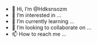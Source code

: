- 👋 Hi, I’m @Hdksnsozm
- 👀 I’m interested in ...
- 🌱 I’m currently learning ...
- 💞️ I’m looking to collaborate on ...
- 📫 How to reach me ...

<!---
Hdksnsozm/Hdksnsozm is a ✨ special ✨ repository because its `README.md` (this file) appears on your GitHub profile.
You can click the Preview link to take a look at your changes.
--->
